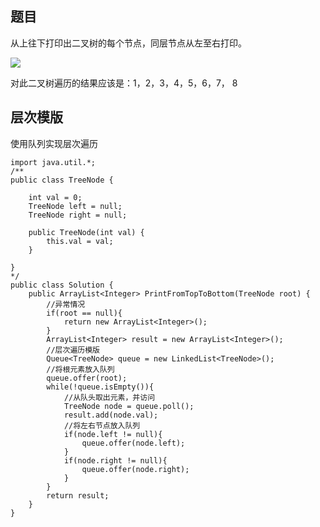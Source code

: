 ## 题目

从上往下打印出二叉树的每个节点，同层节点从左至右打印。

![](http://i.imgur.com/eU2xDxp.jpg)

对此二叉树遍历的结果应该是：1，2，3，4，5，6，7， 8

## 层次模版

使用队列实现层次遍历
	
	
	import java.util.*;
	/**
	public class TreeNode {
	
	    int val = 0;
	    TreeNode left = null;
	    TreeNode right = null;
	
	    public TreeNode(int val) {
	        this.val = val;
	    }
	
	}
	*/
	public class Solution {
	    public ArrayList<Integer> PrintFromTopToBottom(TreeNode root) {
	        //异常情况
	        if(root == null){
	            return new ArrayList<Integer>();
	        }
	        ArrayList<Integer> result = new ArrayList<Integer>();
	        //层次遍历模版
	        Queue<TreeNode> queue = new LinkedList<TreeNode>();
			//将根元素放入队列
	        queue.offer(root);
	        while(!queue.isEmpty()){
	            //从队头取出元素，并访问
	            TreeNode node = queue.poll();
				result.add(node.val);
	            //将左右节点放入队列
	            if(node.left != null){
	                queue.offer(node.left);
	            }
	            if(node.right != null){
	                queue.offer(node.right);
	            }
	        }
	        return result;
	    }
	}
